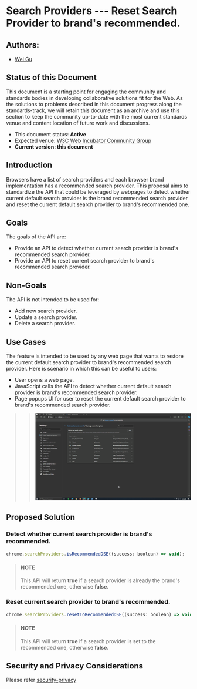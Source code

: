 # Search Providers --- Reset Search Provider to brand's recommended.

## Authors:

- [Wei Gu](mailto:guw@microsoft.com)

## Status of this Document

This document is a starting point for engaging the community and standards
bodies in developing collaborative solutions fit for the Web. As the solutions
to problems described in this document progress along the standards-track, we
will retain this document as an archive and use this section to keep the
community up-to-date with the most current standards venue and content location
of future work and discussions.

* This document status: **Active**
* Expected venue: [W3C Web Incubator Community Group](https://wicg.io/)
* **Current version: this document**

## Introduction

Browsers have a list of search providers and each browser brand implementation has a recommended search provider. This proposal aims to standardize the API that could be leveraged by webpages to detect whether current default search provider is the brand recommended search provider and reset the current default search provider to brand's recommended one.

## Goals

The goals of the API are:

- Provide an API to detect whether current search provider is brand's recommended search provider.
- Provide an API to reset current search provider to brand's recommended search provider.

## Non-Goals

The API is not intended to be used for:

- Add new search provider.
- Update a search provider.
- Delete a search provider.

## Use Cases

The feature is intended to be used by any web page that wants to restore the current default search provider to brand's recommended search provider. Here is scenario in which this can be useful to users:

- User opens a web page.
- JavaScript calls the API to detect whether current default search provider is brand's recommended search provider.
- Page popups UI for user to reset the current default search provider to brand's recommended search provider.
>>![scenario](scenario.gif)

## Proposed Solution

### Detect whether current search provider is brand's recommended.

```js
chrome.searchProviders.isRecommendedDSE((success: boolean) => void);
```
> #### NOTE
> This API will return **true** if a search provider is already the brand's recommended one, otherwise **false**.

### Reset current search provider to brand's recommended.

```js
chrome.searchProviders.resetToRecommendedDSE((success: boolean) => void)
```
> #### NOTE
> This API will return **true** if a search provider is set to the recommended one, otherwise **false**.

## Security and Privacy Considerations

Please refer [security-privacy](./security-privacy.md)
